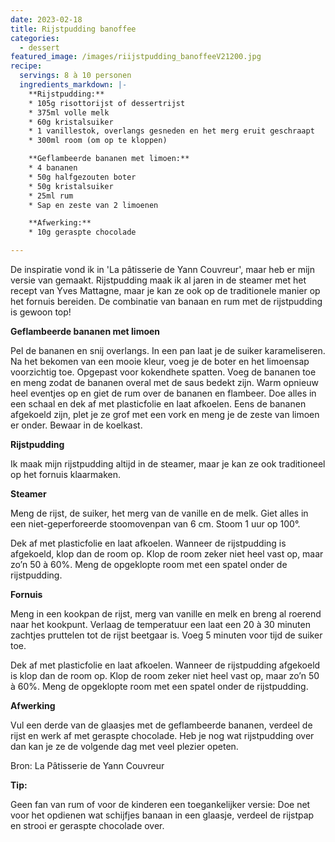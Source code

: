```yaml
---
date: 2023-02-18
title: Rijstpudding banoffee
categories:
  - dessert
featured_image: /images/riijstpudding_banoffeeV21200.jpg
recipe:
  servings: 8 à 10 personen
  ingredients_markdown: |-
    **Rijstpudding:**
    * 105g risottorijst of dessertrijst
    * 375ml volle melk
    * 60g kristalsuiker
    * 1 vanillestok, overlangs gesneden en het merg eruit geschraapt
    * 300ml room (om op te kloppen)
    **Geflambeerde bananen met limoen:**
    * 4 bananen
    * 50g halfgezouten boter
    * 50g kristalsuiker
    * 25ml rum
    * Sap en zeste van 2 limoenen

    **Afwerking:**
    * 10g geraspte chocolade

---
```

De inspiratie vond ik in 'La pâtisserie de Yann Couvreur', maar heb er mijn versie van gemaakt.
Rijstpudding maak ik al jaren in de steamer met het recept van Yves Mattagne, maar je kan ze ook op de traditionele manier op het fornuis bereiden. 
De combinatie van banaan en rum met de rijstpudding is gewoon top!

<!--more-->

**Geflambeerde bananen met limoen**

Pel de bananen en snij overlangs.
In een pan laat je de suiker karameliseren. Na het bekomen van een mooie kleur, voeg je de boter en het limoensap voorzichtig toe.
Opgepast voor kokendhete spatten.
Voeg de bananen toe en meng zodat de bananen overal met de saus bedekt zijn.
Warm opnieuw heel eventjes op en giet de rum over de bananen en flambeer.
Doe alles in een schaal en dek af met plasticfolie en laat afkoelen.
Eens de bananen afgekoeld zijn, plet je ze grof met een vork en meng je de zeste van limoen er onder. Bewaar in de koelkast.

**Rijstpudding**

Ik maak mijn rijstpudding altijd in de steamer, maar je kan ze ook traditioneel op het fornuis klaarmaken.

**Steamer**

Meng de rijst, de suiker, het merg van de vanille en de melk. Giet alles in een niet-geperforeerde stoomovenpan van 6 cm. Stoom 1 uur op 100°.

Dek af met plasticfolie en laat afkoelen.
Wanneer de rijstpudding is afgekoeld, klop dan de room op.
Klop de room zeker niet heel vast op, maar zo’n 50 à 60%.
Meng de opgeklopte room met een spatel onder de rijstpudding.

**Fornuis**

Meng in een kookpan de rijst, merg van vanille en melk en breng al roerend naar het kookpunt.
Verlaag de temperatuur een laat een 20 à 30 minuten zachtjes pruttelen tot de rijst beetgaar is. Voeg 5 minuten voor tijd de suiker toe.

Dek af met plasticfolie en laat afkoelen.
Wanneer de rijstpudding afgekoeld is klop dan de room op.
Klop de room zeker niet heel vast op, maar zo’n 50 à 60%.
Meng de opgeklopte room met een spatel onder de rijstpudding.


**Afwerking**

Vul een derde van de glaasjes met de geflambeerde bananen, verdeel de rijst en werk af met geraspte chocolade.
Heb je nog wat rijstpudding over dan kan je ze de volgende dag met veel plezier opeten.

Bron: La Pâtisserie de Yann Couvreur

<b>Tip: </b>

Geen fan van rum of voor de kinderen een toegankelijker versie:
Doe net voor het opdienen wat schijfjes banaan in een glaasje, verdeel de rijstpap en strooi er geraspte chocolade over.
